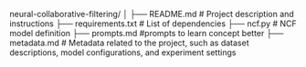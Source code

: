 neural-collaborative-filtering/
│
├── README.md                     # Project description and instructions
├── requirements.txt              # List of dependencies
├── ncf.py                        # NCF model definition
├── prompts.md                    #prompts to learn concept better
├── metadata.md                   # Metadata related to the project, such as dataset descriptions, model configurations, and experiment settings

